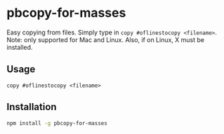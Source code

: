 # pbcopy-for-masses

Easy copying from files. Simply type in `copy #oflinestocopy <filename>`. Note: only supported for Mac and Linux. Also, if on Linux, X must be installed.

## Usage
```
copy #oflinestocopy <filename>
```

## Installation

```sh
npm install -g pbcopy-for-masses
```
